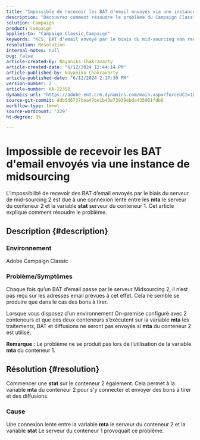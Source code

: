 ```yaml
---
title: "Impossible de recevoir les BAT d'email envoyés via une instance de midsourcing"
description: "Découvrez comment résoudre le problème du Campaign Classic lorsqu’un BAT d’email envoyé via le serveur Midsourcing 2 n’est pas reçu à l’adresse email prévue."
solution: Campaign
product: Campaign
applies-to: "Campaign Classic,Campaign"
keywords: "KCS, BAT d'email envoyé par le biais du mid-sourcing non reçu, ACC, campaign classic"
resolution: Resolution
internal-notes: null
bug: false
article-created-by: Nayanika Chakravarty
article-created-date: "6/12/2024 12:44:14 PM"
article-published-by: Nayanika Chakravarty
article-published-date: "6/12/2024 2:17:30 PM"
version-number: 2
article-number: KA-22350
dynamics-url: "https://adobe-ent.crm.dynamics.com/main.aspx?forceUCI=1&pagetype=entityrecord&etn=knowledgearticle&id=5d7e3674-b928-ef11-840b-6045bd0065b6"
source-git-commit: ddb5d6737bea47be1b40e73939ebda435061fdb8
workflow-type: tm+mt
source-wordcount: '229'
ht-degree: 3%

---
```


# Impossible de recevoir les BAT d&#39;email envoyés via une instance de midsourcing


L’impossibilité de recevoir des BAT d’email envoyés par le biais du serveur de mid-sourcing 2 est due à une connexion lente entre les <b>mta</b> le serveur du conteneur 2 et la variable <b>stat</b> serveur du conteneur 1. Cet article explique comment résoudre le problème.

## Description {#description}


### Environnement

Adobe Campaign Classic

### Problème/Symptômes

Chaque fois qu’un BAT d’email passe par le serveur Midsourcing 2, il n’est pas reçu sur les adresses email prévues à cet effet. Cela ne semble se produire que dans le cas des bons à tirer.

Lorsque vous disposez d’un environnement On-premise configuré avec 2 conteneurs et que ces deux conteneurs s’exécutent sur la variable <b>mta</b> les traitements, BAT et diffusions ne seront pas envoyés si <b>mta</b> du conteneur 2 est utilisé.

<b>Remarque :</b> Le problème ne se produit pas lors de l’utilisation de la variable <b>mta</b> du conteneur 1.


## Résolution {#resolution}


Commencer une <b>stat</b> sur le conteneur 2 également. Cela permet à la variable <b>mta</b> du conteneur 2 pour s&#39;y connecter et envoyer des bons à tirer et des diffusions.

### Cause

Une connexion lente entre la variable <b>mta</b> le serveur du conteneur 2 et la variable <b>stat</b> Le serveur du conteneur 1 provoquait ce problème.
